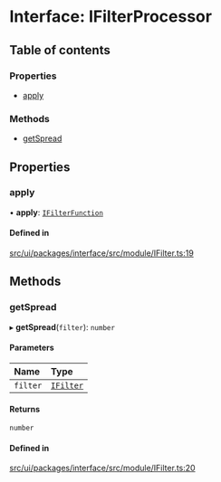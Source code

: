 # Interface: IFilterProcessor

## Table of contents

### Properties

- [apply](IFilterProcessor.md#apply)

### Methods

- [getSpread](IFilterProcessor.md#getspread)

## Properties

### apply

• **apply**: [`IFilterFunction`](IFilterFunction.md)

#### Defined in

[src/ui/packages/interface/src/module/IFilter.ts:19](https://github.com/leaferjs/leafer-ui/blob/bf25826307b66b28129b03872bb2832c8787db48/packages/interface/src/module/IFilter.ts#L19)

## Methods

### getSpread

▸ **getSpread**(`filter`): `number`

#### Parameters

| Name | Type |
| :------ | :------ |
| `filter` | [`IFilter`](IFilter.md) |

#### Returns

`number`

#### Defined in

[src/ui/packages/interface/src/module/IFilter.ts:20](https://github.com/leaferjs/leafer-ui/blob/bf25826307b66b28129b03872bb2832c8787db48/packages/interface/src/module/IFilter.ts#L20)
